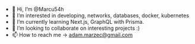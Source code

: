 - 👋 Hi, I’m @Marcu54h
- 👀 I’m interested in developing, networks, databases, docker, kubernetes
- 🌱 I’m currently learning Next.js, GraphQL with Prisma.
- 💞️ I’m looking to collaborate on interesting projects :)
- 📫 How to reach me -> adam.marzec@gmail.com

<!---
Marcu54h/Marcu54h is a ✨ special ✨ repository because its `README.md` (this file) appears on your GitHub profile.
You can click the Preview link to take a look at your changes.
--->
